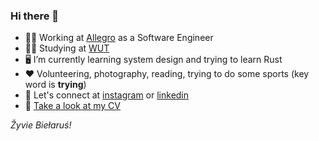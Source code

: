 <h3>Hi there 👋</h3>

- 👨‍💻 Working at [Allegro](https://allegro.pl) as a Software Engineer
- 👨‍🎓 Studying at [WUT](https://pw.edu.pl/engpw)
- 🖥 I’m currently learning system design and trying to learn Rust 
- ❤️ Volunteering, photography, reading, trying to do some sports (key word is **trying**) 
- 🤝 Let's connect at [instagram](https://www.instagram.com/erlobo/) or [linkedin](https://www.linkedin.com/in/kirylvolkau/) 
- 📎 [Take a look at my CV](/KirylVolkau_CV.pdf)

*Žyvie Biełaruś!*
